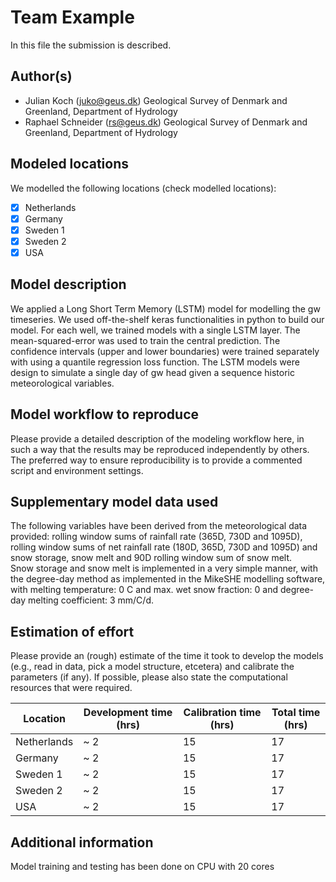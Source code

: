 # Team Example

In this file the submission is described. 

## Author(s)

- Julian Koch (juko@geus.dk) Geological Survey of Denmark and Greenland, Department of Hydrology 
- Raphael Schneider (rs@geus.dk) Geological Survey of Denmark and Greenland, Department of Hydrology 

## Modeled locations

We modelled the following locations (check modelled locations):

- [x] Netherlands
- [x] Germany
- [X] Sweden 1
- [x] Sweden 2
- [x] USA

## Model description
We applied a Long Short Term Memory (LSTM) model for modelling the gw timeseries. We used off-the-shelf keras functionalities in python to build our model. For each well, we trained models with a single LSTM layer. The mean-squared-error was used to train the central prediction. The confidence intervals (upper and lower boundaries) were trained separately with using a quantile regression loss function. The LSTM models were design to simulate a single day of gw head given a sequence historic meteorological variables.  

## Model workflow to reproduce

Please provide a detailed description of the modeling workflow here, in such a way that the results may be 
reproduced independently by others. The preferred way to ensure reproducibility is to provide a commented script and 
environment settings.

## Supplementary model data used

The following variables have been derived from the meteorological data provided: rolling window sums of rainfall rate (365D, 730D and 1095D), rolling window sums of net rainfall rate (180D, 365D, 730D and 1095D) and snow storage, snow melt and 90D rolling window sum of snow melt.   
Snow storage and snow melt is implemented in a very simple manner, with the degree-day method as implemented in the MikeSHE modelling software, with melting temperature: 0 C and max. wet snow fraction: 0 and degree-day melting coefficient: 3 mm/C/d.

## Estimation of effort

Please provide an (rough) estimate of the time it took to develop the models (e.g., read in data, pick a model 
structure, etcetera) and calibrate the parameters (if any). If possible, please also state the computational resources that 
were required.

| Location    | Development time (hrs) | Calibration time (hrs) | Total time (hrs) | 
|-------------|------------------------|------------------------|------------------|
| Netherlands | ~ 2                    | 15                     | 17               |
| Germany     | ~ 2                    | 15                     | 17               |
| Sweden 1    | ~ 2                    | 15                     | 17               |
| Sweden 2    | ~ 2                    | 15                     | 17               |
| USA         | ~ 2                    | 15                     | 17               |

## Additional information

Model training and testing has been done on CPU with 20 cores 
